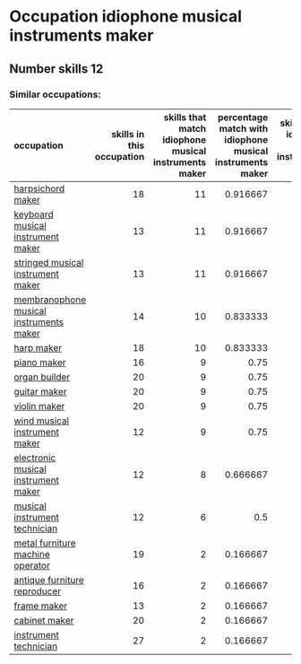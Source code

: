 # Occupation idiophone musical instruments maker
## Number skills 12
### Similar occupations:
| occupation                                                                            |   skills in this occupation |   skills that match idiophone musical instruments maker |   percentage match with idiophone musical instruments maker |   skills not in idiophone musical instruments maker |
|:--------------------------------------------------------------------------------------|----------------------------:|--------------------------------------------------------:|------------------------------------------------------------:|----------------------------------------------------:|
| [harpsichord maker](harpsichord_maker.md)                                             |                          18 |                                                      11 |                                                    0.916667 |                                                   7 |
| [keyboard musical instrument maker](keyboard_musical_instrument_maker.md)             |                          13 |                                                      11 |                                                    0.916667 |                                                   2 |
| [stringed musical instrument maker](stringed_musical_instrument_maker.md)             |                          13 |                                                      11 |                                                    0.916667 |                                                   2 |
| [membranophone musical instruments maker](membranophone_musical_instruments_maker.md) |                          14 |                                                      10 |                                                    0.833333 |                                                   4 |
| [harp maker](harp_maker.md)                                                           |                          18 |                                                      10 |                                                    0.833333 |                                                   8 |
| [piano maker](piano_maker.md)                                                         |                          16 |                                                       9 |                                                    0.75     |                                                   7 |
| [organ builder](organ_builder.md)                                                     |                          20 |                                                       9 |                                                    0.75     |                                                  11 |
| [guitar maker](guitar_maker.md)                                                       |                          20 |                                                       9 |                                                    0.75     |                                                  11 |
| [violin maker](violin_maker.md)                                                       |                          20 |                                                       9 |                                                    0.75     |                                                  11 |
| [wind musical instrument maker](wind_musical_instrument_maker.md)                     |                          12 |                                                       9 |                                                    0.75     |                                                   3 |
| [electronic musical instrument maker](electronic_musical_instrument_maker.md)         |                          12 |                                                       8 |                                                    0.666667 |                                                   4 |
| [musical instrument technician](musical_instrument_technician.md)                     |                          12 |                                                       6 |                                                    0.5      |                                                   6 |
| [metal furniture machine operator](metal_furniture_machine_operator.md)               |                          19 |                                                       2 |                                                    0.166667 |                                                  17 |
| [antique furniture reproducer](antique_furniture_reproducer.md)                       |                          16 |                                                       2 |                                                    0.166667 |                                                  14 |
| [frame maker](frame_maker.md)                                                         |                          13 |                                                       2 |                                                    0.166667 |                                                  11 |
| [cabinet maker](cabinet_maker.md)                                                     |                          20 |                                                       2 |                                                    0.166667 |                                                  18 |
| [instrument technician](instrument_technician.md)                                     |                          27 |                                                       2 |                                                    0.166667 |                                                  25 |
